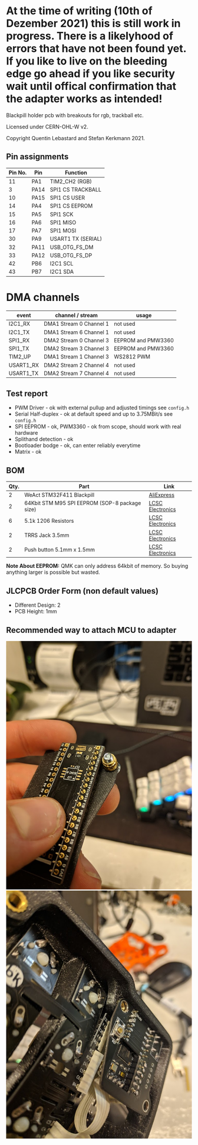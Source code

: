 # At the time of writing (10th of Dezember 2021) this is still work in progress. There is a likelyhood of errors that have not been found yet. If you like to live on the bleeding edge go ahead if you like security wait until offical confirmation that the adapter works as intended!

Blackpill holder pcb with breakouts for rgb, trackball etc.

Licensed under CERN-OHL-W v2.

Copyright Quentin Lebastard and Stefan Kerkmann 2021.

## Pin assignments

| Pin No. | Pin  |      Function      |
| ------- | ---- | ------------------ |
| 11      | PA1  | TIM2_CH2 (RGB)     |
| 3       | PA14 | SPI1 CS TRACKBALL  |
| 10      | PA15 | SPI1 CS USER       |
| 14      | PA4  | SPI1 CS EEPROM     |
| 15      | PA5  | SPI1 SCK           |
| 16      | PA6  | SPI1 MISO          |
| 17      | PA7  | SPI1 MOSI          |
| 30      | PA9  | USART1 TX (SERIAL) |
| 32      | PA11 | USB_OTG_FS_DM      |
| 33      | PA12 | USB_OTG_FS_DP      |
| 42      | PB6  | I2C1 SCL           |
| 43      | PB7  | I2C1 SDA           |


# DMA channels

|   event   |    channel / stream     |       usage        |
| --------- | ----------------------- | ------------------ |
| I2C1_RX   | DMA1 Stream 0 Channel 1 | not used           |
| I2C1_TX   | DMA1 Stream 6 Channel 1 | not used           |
| SPI1_RX   | DMA2 Stream 0 Channel 3 | EEPROM and PMW3360 |
| SPI1_TX   | DMA2 Stream 3 Channel 3 | EEPROM and PMW3360 |
| TIM2_UP   | DMA1 Stream 1 Channel 3 | WS2812 PWM         |
| USART1_RX | DMA2 Stream 2 Channel 4 | not used           |
| USART1_TX | DMA2 Stream 7 Channel 4 | not used           |


## Test report

* PWM Driver - ok with external pullup and adjusted timings see `config.h`
* Serial Half-duplex - ok at default speed and up to 3.75MBit/s see `config.h`
* SPI EEPROM - ok, PWM3360 - ok from scope, should work with real hardware
* Splithand detection - ok
* Bootloader bodge - ok, can enter reliably everytime
* Matrix - ok

## BOM

| Qty. |                      Part                      |           Link        |
| ---- | ---------------------------------------------- | ----------------------|
| 2    | WeAct STM32F411 Blackpill                      | [AliExpress][1]       |
| 2    | 64Kbit STM M95 SPI EEPROM (SOP-8 package size) | [LCSC Electronics][2] |
| 6    | 5.1k 1206 Resistors                            | [LCSC Electronics][3] |
| 2    | TRRS Jack 3.5mm                                | [LCSC Electronics][4] |
| 2    | Push button 5.1mm x 1.5mm                      | [LCSC Electronics][5] |

 **Note About EEPROM:** QMK can only address 64kbit of memory. So buying anything larger is possible but wasted.

## JLCPCB Order Form (non default values)

* Different Design: 2
* PCB Height: 1mm

## Recommended way to attach MCU to adapter

![Header pins long side on bottom](./assets/stm32_suggested.png "bottom view of WeAct_Black_Pill")
![Elite-C adapter looks similar](./assets/elite-c_similar_adapter.png "view of elite-c adapter plate. same idea")

[1]: <https://www.aliexpress.com/item/1005001456186625.html> "WeAct STM32F411 Blackpill"
[2]: <https://lcsc.com/product-detail/EEPROM_STMicroelectronics-M95640-WMN6TP_C140882.html> "64Kbit STM M95 SPI EEPROM (SOP-8 package size)"
[3]: <https://lcsc.com/product-detail/Chip-Resistor-Surface-Mount_UNI-ROYAL-Uniroyal-Elec-1206W4F5101T5E_C26033.html> "5.1k 1206 Resistors"
[4]: <https://lcsc.com/product-detail/Pre-ordered-Connectors_XKB-Connectivity-PJ-320E_C2884941.html> "TRRS Jack 3.5mm"
[5]: <https://lcsc.com/product-detail/Tactile-Switches_XKB-Connectivity-TS-1187A-B-A-B_C318884.html> "Push button 5.1mm x 1.5mm"